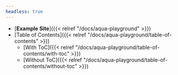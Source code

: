 ```yaml
---
headless: true
---
```


- [**Example Site**]({{< relref "/docs/aqua-playground" >}})
- [Table of Contents]({{< relref "/docs/aqua-playground/table-of-contents" >}})
  - [With ToC]({{< relref "/docs/aqua-playground/table-of-contents/with-toc" >}})
  - [Without ToC]({{< relref "/docs/aqua-playground/table-of-contents/without-toc" >}})
